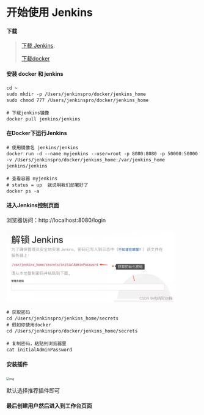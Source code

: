 # 开始使用 Jenkins

#### 下载

> [下载 Jenkins](http://mirrors.jenkins.io/war-stable/latest/jenkins.war).
>
> [下载docker](https://www.docker.com/)



#### 安装 docker 和 jenkins

```shell
cd ~
sudo mkdir -p /Users/jenkinspro/docker/jenkins_home
sudo chmod 777 /Users/jenkinspro/docker/jenkins_home

# 下载jenkins镜像
docker pull jenkins/jenkins
```



#### 在Docker下运行Jenkins

```shell
# 使用镜像名 jenkins/jenkins
docker run -d --name myjenkins --user=root -p 8080:8080 -p 50000:50000  -v /Users/jenkinspro/docker/jenkins_home:/var/jenkins_home  jenkins/jenkins

# 查看容器 myjenkins
# status = up  就说明我们部署好了
docker ps -a
```





#### 进入Jenkins控制页面

浏览器访问：http://localhost:8080/login

<img src="https://raw.githubusercontent.com/GameDevTurbo/ResHub/main/TyproaPic/resize%252Cm_fixed%252Cw_1184.png" alt="从0到1 mac系统基于docker安装部署jenkins的步骤以及安装常用的插件 汉化 ssh 替换清华源_docker" style="zoom:50%;" />



```shell
# 获取密码
cd /Users/jenkinspro/jenkins_home/secrets
# 假如你使用docker
cd /Users/jenkinspro/docker/jenkins_home/secrets

# 复制密码，粘贴到浏览器里
cat initialAdminPassword
```



#### 安装插件
<img src="https://raw.githubusercontent.com/GameDevTurbo/ResHub/main/TyproaPic/webp" alt="img" style="zoom:50%;" />

默认选择推荐插件即可



#### 最后创建用户然后进入到工作台页面



